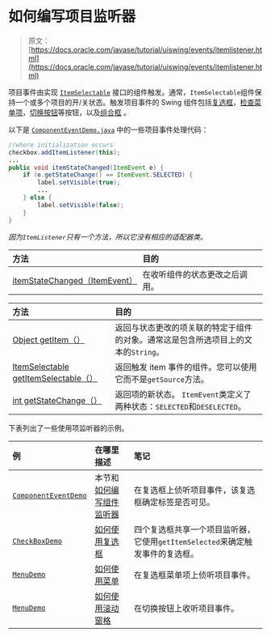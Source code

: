 # 如何编写项目监听器

> 原文： [https://docs.oracle.com/javase/tutorial/uiswing/events/itemlistener.html](https://docs.oracle.com/javase/tutorial/uiswing/events/itemlistener.html)

项目事件由实现 [`ItemSelectable`](https://docs.oracle.com/javase/8/docs/api/java/awt/ItemSelectable.html) 接口的组件触发。通常，`ItemSelectable`组件保持一个或多个项目的开/关状态。触发项目事件的 Swing 组件包括[复选框](../components/button.html#checkbox)，[检查菜单项](../components/menu.html)，[切换按钮](../components/button.html)等按钮，以及[组合框](../components/combobox.html) 。

以下是 [`ComponentEventDemo.java`](../examples/events/ComponentEventDemoProject/src/events/ComponentEventDemo.java) 中的一些项目事件处理代码：

```java
//where initialization occurs
checkbox.addItemListener(this);
...
public void itemStateChanged(ItemEvent e) {
    if (e.getStateChange() == ItemEvent.SELECTED) {
        label.setVisible(true);
        ...
    } else {
        label.setVisible(false);
    }
}

```

*因为`ItemListener`只有一个方法，所以它没有相应的适配器类。*

| 方法 | 目的 |
| :-- | :-- |
| [itemStateChanged（ItemEvent）](https://docs.oracle.com/javase/8/docs/api/java/awt/event/ItemListener.html#itemStateChanged-java.awt.event.ItemEvent-) | 在收听组件的状态更改之后调用。 |

| 方法 | 目的 |
| :-- | :-- |
| [Object getItem（）](https://docs.oracle.com/javase/8/docs/api/java/awt/event/ItemEvent.html#getItem--) | 返回与状态更改的项关联的特定于组件的对象。通常这是包含所选项目上的文本的`String`。 |
| [ItemSelectable getItemSelectable（）](https://docs.oracle.com/javase/8/docs/api/java/awt/event/ItemEvent.html#getItemSelectable--) | 返回触发 item 事件的组件。您可以使用它而不是`getSource`方法。 |
| [int getStateChange（）](https://docs.oracle.com/javase/8/docs/api/java/awt/event/ItemEvent.html#getStateChange--) | 返回项的新状态。 `ItemEvent`类定义了两种状态：`SELECTED`和`DESELECTED`。 |

下表列出了一些使用项监听器的示例。

| 例 | 在哪里描述 | 笔记 |
| :-- | :-- | :-- |
| [`ComponentEventDemo`](../examples/events/index.html#ComponentEventDemo) | 本节和[如何编写组件监听器](componentlistener.html) | 在复选框上侦听项目事件，该复选框确定标签是否可见。 |
| [`CheckBoxDemo`](../examples/components/index.html#CheckBoxDemo) | [如何使用复选框](../components/button.html#checkbox) | 四个复选框共享一个项目监听器，它使用`getItemSelected`来确定触发事件的复选框。 |
| [`MenuDemo`](../examples/components/index.html#MenuDemo) | [如何使用菜单](../components/menu.html) | 在复选框菜单项上侦听项目事件。 |
| [`MenuDemo`](../examples/components/index.html#ScrollDemo) | [如何使用滚动窗格](../components/scrollpane.html) | 在切换按钮上收听项目事件。 |
